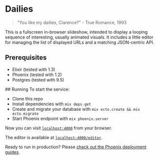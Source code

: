 # Dailies

> "You like my dailies, Clarence?"
>  \- True Romance, 1993

This is a fullscreen in-browser slideshow, intended to display a looping sequence of interesting, usually animated visuals. It includes a little editor for managing the list of displayed URLs and a matching JSON-centric API.

## Prerequisites
  * Elixir (tested with 1.3)
  * Phoenix (tested with 1.2)
  * Postgres (tested with 9.5)

## Running
To start the service:
  * Clone this repo
  * Install dependencies with `mix deps.get`
  * Create and migrate your database with `mix ecto.create && mix ecto.migrate`
  * Start Phoenix endpoint with `mix phoenix.server`

Now you can visit [`localhost:4000`](http://localhost:4000) from your browser.

The editor is available at [`localhost:4000/editor`](http://localhost:4000/editor).

Ready to run in production? Please [check out the Phoenix deployment guides](http://www.phoenixframework.org/docs/deployment).

